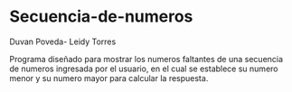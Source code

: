 # Secuencia-de-numeros
Duvan Poveda- Leidy Torres

Programa diseñado para mostrar los numeros faltantes de una secuencia de numeros ingresada por el usuario, en el cual se establece su numero menor y su numero mayor para calcular la respuesta.
